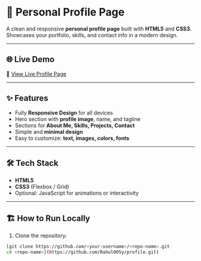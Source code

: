 # 👤 Personal Profile Page

A clean and responsive **personal profile page** built with **HTML5** and **CSS3**.  
Showcases your portfolio, skills, and contact info in a modern design.

---

## 🌐 Live Demo

🔗 [View Live Profile Page](https://rahul005y.github.io/profile/)  

---
## ✨ Features
- Fully **Responsive Design** for all devices  
- Hero section with **profile image**, name, and tagline  
- Sections for **About Me, Skills, Projects, Contact**  
- Simple and **minimal design**  
- Easy to customize: **text, images, colors, fonts**

---

## 🛠️ Tech Stack
- **HTML5**  
- **CSS3** (Flexbox / Grid)  
- Optional: JavaScript for animations or interactivity  

---

## 🏗️ How to Run Locally
1. Clone the repository:
```bash
[git clone https://github.com/<your-username>/<repo-name>.git
cd <repo-name>](https://github.com/Rahul005y/profile.git)
